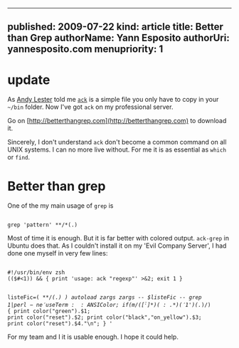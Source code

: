 -----
published: 2009-07-22
kind: article
title: Better than Grep
authorName: Yann Esposito
authorUri: yannesposito.com
menupriority: 1
-----

# update

As [Andy Lester](http://www.theworkinggeek.com) told me [`ack`](http://betterthangrep.com) is a simple file you only have to copy in your `~/bin` folder. Now I've got `ack` on my professional server.

Go on [http://betterthangrep.com](http://betterthangrep.com) to download it.

Sincerely, I don't understand `ack` don't become a common command on all UNIX systems. I can no more live without. For me it is as essential as `which` or `find`.

Better than grep
=============================================

One of the my main usage of `grep` is

<div>
    <code class="zsh">
grep 'pattern' **/*(.)</code>
</div>

Most of time it is enough. 
But it is far better with colored output. 
`ack-grep` in Ubuntu does that. 
As I couldn't install it on my 'Evil Company Server',
I had done one myself in very few lines:

<div>
    <code class="zsh" file="ack">
#!/usr/bin/env zsh
(($#<1)) && { print 'usage: ack "regexp"' >&2; exit 1 }

listeFic=( **/*(.) )
autoload zargs
zargs -- $listeFic -- grep $1 | perl -ne 'use Term::ANSIColor;
if (m/([^:]*)(:.*)('$1')(.*)/) {
    print color("green").$1;
    print color("reset").$2;
    print color("black","on_yellow").$3;
    print color("reset").$4."\n";
} '
    </code>
</div>

For my team  and I it is usable enough.
I hope it could help.

